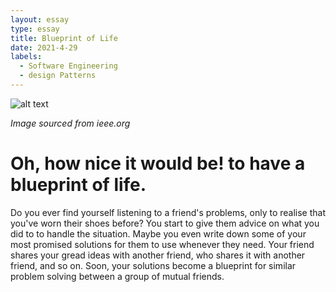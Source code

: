 ```yaml
---
layout: essay
type: essay
title: Blueprint of Life
date: 2021-4-29
labels:
  - Software Engineering
  - design Patterns
---
```


![alt text](https://spectrum.ieee.org/image/MzYzNjYzMw.jpeg)

*Image sourced from ieee.org*

# Oh, how nice it would be! to have a blueprint of life. 
 Do you ever find yourself listening to a friend's problems, only to realise that you've worn their shoes before? You start to give them advice on what you did to 
 to handle the situation. Maybe you even write down some of your most promised solutions for them to use whenever they need. Your friend shares your gread ideas with 
 another friend, who shares it with another friend, and so on. Soon, your solutions become a blueprint for similar problem solving between a group of mutual friends.
 

